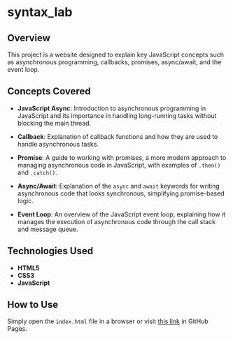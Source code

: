 # syntax_lab

## Overview

This project is a website designed to explain key JavaScript concepts such as asynchronous programming, callbacks, promises, async/await, and the event loop.
## Concepts Covered

- **JavaScript Async**: Introduction to asynchronous programming in JavaScript and its importance in handling long-running tasks without blocking the main thread.
  
- **Callback**: Explanation of callback functions and how they are used to handle asynchronous tasks.

- **Promise**: A guide to working with promises, a more modern approach to managing asynchronous code in JavaScript, with examples of `.then()` and `.catch()`.

- **Async/Await**: Explanation of the `async` and `await` keywords for writing asynchronous code that looks synchronous, simplifying promise-based logic.

- **Event Loop**: An overview of the JavaScript event loop, explaining how it manages the execution of asynchronous code through the call stack and message queue.

## Technologies Used

- **HTML5**
- **CSS3**
- **JavaScript**

## How to Use

Simply open the `index.html` file in a browser or visit [this link](https://thehoodini.github.io/WEB-FE-JS-HW3-JUAND-GARCIA/) in GitHub Pages.
